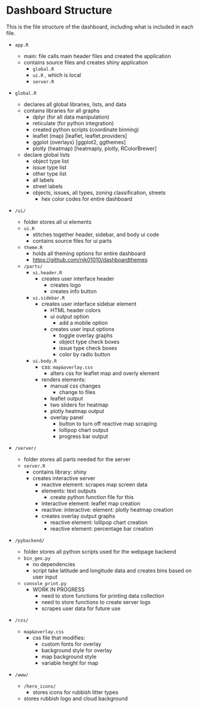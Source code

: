 # Dashboard Structure

This is the file structure of the dashboard, including what is included in each file.

* `app.R`
  + main: file calls main header files and created the application
  + contains source files and creates shiny application
    - `global.R`
    - `ui.R` , which is local
    - `server.R`
    
* `global.R`
  + declares all global libraries, lists, and data
  + contains libraries for all graphs
    - dplyr (for all data manipulation)
    - reticulate (for python integration)
    - created python scripts (coordinate binning)
    - leaflet (map) [leaflet, leaflet.providers]
    - ggplot (overlays) [ggplot2, ggthemes]
    - plotly (heatmap) [heatmaply, plotly, RColorBrewer]
  + declare global lists
    - object type list
    - issue type list
    - other type list
    - all labels
    - street labels
    - objects, issues, all types, zoning classification, streets
      + hex color codes for entire dashboard
    
* `/ui/`
  + folder stores all ui elements
  + `ui.R`
    - stitches together header, sidebar, and body ui code
    - contains source files for ui parts
  + `theme.R`
    - holds all theming options for entire dashboard
    - https://github.com/nik01010/dashboardthemes
  + `/parts/`
    + `ui.header.R`
      - creates user interface header
        + creates logo
        + creates info button
    + `ui.sidebar.R`
      - creates user interface sidebar element
        + HTML header colors
        + ui output option
          - add a mobile option
        + creates user input options
          - toggle overlay graphs
          - object type check boxes
          - issue type check boxes
          - color by radio button
    + `ui.body.R`
      - css: `map&overlay.css`
        + alters css for leaflet map and overly element
      - renders elements:
        + manual css changes
          - change to files
        + leaflet output
        + two sliders for heatmap
        + plotly heatmap output
        + overlay panel
          - button to turn off reactive map scraping
          - lollipop chart output
          - progress bar output

* `/server/`
  + folder stores all parts needed for the server
  + `server.R`
    - contains library: shiny
    - creates interactive server
      + reactive element: scrapes map screen data
      + elements: text outputs
        - create python function file for this
      + interactive element: leaflet map creation
      + reactive: interactive: element: plotly heatmap creation
      + creates overlay output graphs
        - reactive element: lollipop chart creation
        - reactive element: percentage bar creation

* `/pybackend/`
  + folder stores all python scripts used for the webpage backend
  + `bin_geo.py`
    - no dependencies
    - script take latitude and longitude data and creates bins based on user input
  + `console_print.py`
    - WORK IN PROGRESS
      + need to store functions for printing data collection
      + need to store functions to create server logs
      + scrapes user data for future use
      
* `/css/`
  + `map&overlay.css`
    - css file that modifies:
      + custom fonts for overlay
      + background style for overlay
      + map background style
      + variable height for map

* `/www/`
  + `/hero_icons/`
    - stores icons for rubbish litter types
  + stores rubbish logo and cloud background
